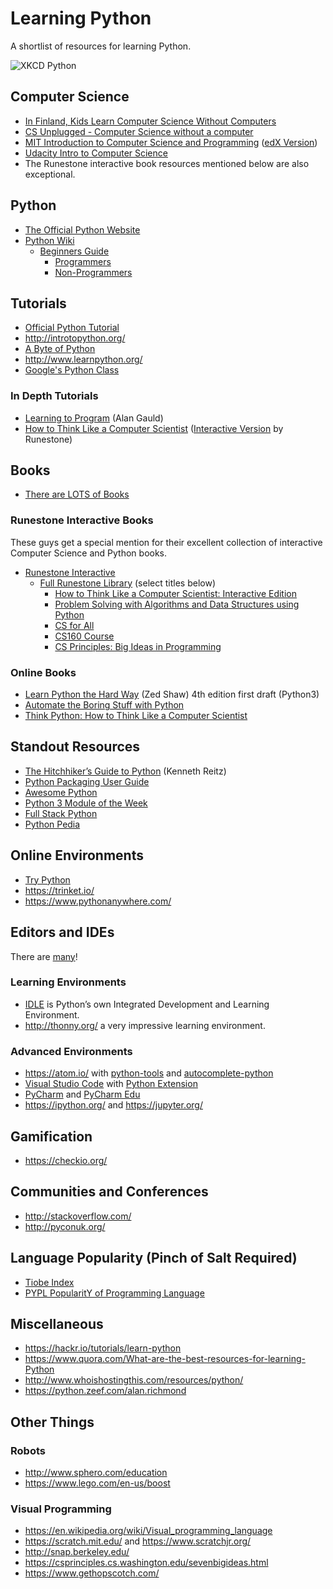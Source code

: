 # Learning Python

A shortlist of resources for learning Python.

![XKCD Python](https://imgs.xkcd.com/comics/python.png)

## Computer Science

* [In Finland, Kids Learn Computer Science Without Computers](https://www.theatlantic.com/education/archive/2017/02/teaching-computer-science-without-computers/517548/)
* [CS Unplugged - Computer Science without a computer](http://csunplugged.org/)
* [MIT Introduction to Computer Science and Programming](https://ocw.mit.edu/courses/electrical-engineering-and-computer-science/6-00sc-introduction-to-computer-science-and-programming-spring-2011/) ([edX Version](https://www.edx.org/course/introduction-computer-science-mitx-6-00-1x-9))
* [Udacity Intro to Computer Science](https://www.udacity.com/course/intro-to-computer-science--cs101)
* The Runestone interactive book resources mentioned below are also exceptional.

## Python

* [The Official Python Website](https://www.python.org/)
* [Python Wiki](https://wiki.python.org/moin/)
  * [Beginners Guide](https://wiki.python.org/moin/BeginnersGuide/)
    * [Programmers](https://wiki.python.org/moin/BeginnersGuide/Programmers)
    * [Non-Programmers](https://wiki.python.org/moin/BeginnersGuide/NonProgrammers)

## Tutorials

* [Official Python Tutorial](https://docs.python.org/3/tutorial/)
* http://introtopython.org/
* [A Byte of Python](https://python.swaroopch.com/)
* http://www.learnpython.org/
* [Google's Python Class](https://developers.google.com/edu/python/)

### In Depth Tutorials

* [Learning to Program](http://www.alan-g.me.uk/l2p/index.htm) (Alan Gauld)
* [How to Think Like a Computer Scientist](http://www.openbookproject.net/thinkcs/python/english3e/) ([Interactive Version](http://interactivepython.org/runestone/static/thinkcspy/index.html) by Runestone)

## Books

* [There are LOTS of Books](http://pythonbooks.revolunet.com/)

### Runestone Interactive Books

These guys get a special mention for their excellent collection of interactive Computer Science and Python books.

* [Runestone Interactive](http://runestoneinteractive.org/)
  * [Full Runestone Library](http://runestoneinteractive.org/library.html) (select titles below)
    * [How to Think Like a Computer Scientist: Interactive Edition](http://interactivepython.org/runestone/static/thinkcspy/index.html)
    * [Problem Solving with Algorithms and Data Structures using Python](http://interactivepython.org/runestone/static/pythonds/index.html)
    * [CS for All](https://www.cs.hmc.edu/csforall/)
    * [CS160 Course](http://computerscience.chemeketa.edu/cs160Reader/index.html)
    * [CS Principles: Big Ideas in Programming](http://interactivepython.org/runestone/static/StudentCSP/index.html)

### Online Books

* [Learn Python the Hard Way](https://learnpythonthehardway.org/python3/) (Zed Shaw) 4th edition first draft (Python3)
* [Automate the Boring Stuff with Python](https://automatetheboringstuff.com/)
* [Think Python: How to Think Like a Computer Scientist](http://greenteapress.com/wp/think-python-2e/)

## Standout Resources

* [The Hitchhiker’s Guide to Python](http://docs.python-guide.org/) (Kenneth Reitz)
* [Python Packaging User Guide](https://packaging.python.org/)
* [Awesome Python](https://awesome-python.com/)
* [Python 3 Module of the Week](https://pymotw.com/3/)
* [Full Stack Python](https://www.fullstackpython.com/)
* [Python Pedia](https://pythonpedia.com/)

## Online Environments

* [Try Python](https://try-python.appspot.com/)
* https://trinket.io/
* https://www.pythonanywhere.com/

## Editors and IDEs

There are [many](https://en.wikipedia.org/wiki/Comparison_of_integrated_development_environments#Python)!

### Learning Environments

* [IDLE](https://docs.python.org/3/library/idle.html) is Python’s own Integrated Development and Learning Environment.
* http://thonny.org/ a very impressive learning environment.

### Advanced Environments

* https://atom.io/ with [python-tools](https://atom.io/packages/python-tools) and [autocomplete-python](https://atom.io/packages/autocomplete-python)
* [Visual Studio Code](https://code.visualstudio.com/) with [Python Extension](https://marketplace.visualstudio.com/items?itemName=donjayamanne.python)
* [PyCharm](https://www.jetbrains.com/pycharm/) and [PyCharm Edu](https://www.jetbrains.com/pycharm-edu/)
* https://ipython.org/ and https://jupyter.org/

## Gamification

* https://checkio.org/

## Communities and Conferences

* http://stackoverflow.com/
* http://pyconuk.org/

## Language Popularity (Pinch of Salt Required)

* [Tiobe Index](http://www.tiobe.com/tiobe-index/)
* [PYPL PopularitY of Programming Language](http://pypl.github.io/PYPL.html)

## Miscellaneous

* https://hackr.io/tutorials/learn-python
* https://www.quora.com/What-are-the-best-resources-for-learning-Python
* http://www.whoishostingthis.com/resources/python/
* https://python.zeef.com/alan.richmond


## Other Things

### Robots

* http://www.sphero.com/education
* https://www.lego.com/en-us/boost

### Visual Programming

* https://en.wikipedia.org/wiki/Visual_programming_language
* https://scratch.mit.edu/ and https://www.scratchjr.org/
* http://snap.berkeley.edu/
* https://csprinciples.cs.washington.edu/sevenbigideas.html
* https://www.gethopscotch.com/
